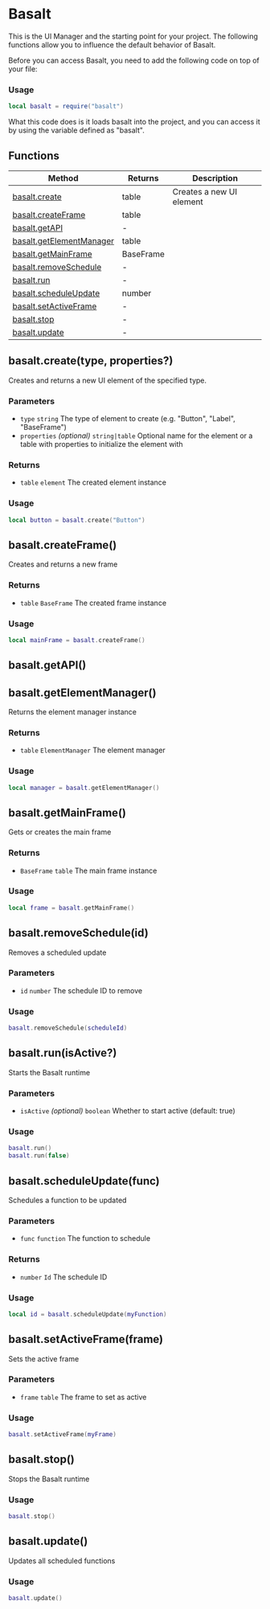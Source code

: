 # Basalt
This is the UI Manager and the starting point for your project. The following functions allow you to influence the default behavior of Basalt.

Before you can access Basalt, you need to add the following code on top of your file:

### Usage
 ```lua
local basalt = require("basalt")
```

What this code does is it loads basalt into the project, and you can access it by using the variable defined as "basalt".

## Functions

|Method|Returns|Description|
|---|---|---|
|[basalt.create](#basalt.create)|table|Creates a new UI element
|[basalt.createFrame](#basalt.createFrame)|table|
|[basalt.getAPI](#basalt.getAPI)|-|
|[basalt.getElementManager](#basalt.getElementManager)|table|
|[basalt.getMainFrame](#basalt.getMainFrame)|BaseFrame|
|[basalt.removeSchedule](#basalt.removeSchedule)|-|
|[basalt.run](#basalt.run)|-|
|[basalt.scheduleUpdate](#basalt.scheduleUpdate)|number|
|[basalt.setActiveFrame](#basalt.setActiveFrame)|-|
|[basalt.stop](#basalt.stop)|-|
|[basalt.update](#basalt.update)|-|

## basalt.create(type, properties?)
Creates and returns a new UI element of the specified type.

### Parameters
* `type` `string` The type of element to create (e.g. "Button", "Label", "BaseFrame")
* `properties` *(optional)* `string|table` Optional name for the element or a table with properties to initialize the element with

### Returns
* `table` `element` The created element instance

### Usage
 ```lua
local button = basalt.create("Button")
```

## basalt.createFrame()
Creates and returns a new frame

### Returns
* `table` `BaseFrame` The created frame instance

### Usage
 ```lua
local mainFrame = basalt.createFrame()
```

## basalt.getAPI()

## basalt.getElementManager()
Returns the element manager instance

### Returns
* `table` `ElementManager` The element manager

### Usage
 ```lua
local manager = basalt.getElementManager()
```

## basalt.getMainFrame()
Gets or creates the main frame

### Returns
* `BaseFrame` `table` The main frame instance

### Usage
 ```lua
local frame = basalt.getMainFrame()
```

## basalt.removeSchedule(id)
Removes a scheduled update

### Parameters
* `id` `number` The schedule ID to remove

### Usage
 ```lua
basalt.removeSchedule(scheduleId)
```

## basalt.run(isActive?)
Starts the Basalt runtime

### Parameters
* `isActive` *(optional)* `boolean` Whether to start active (default: true)

### Usage
 ```lua
basalt.run()
basalt.run(false)
```

## basalt.scheduleUpdate(func)
Schedules a function to be updated

### Parameters
* `func` `function` The function to schedule

### Returns
* `number` `Id` The schedule ID

### Usage
 ```lua
local id = basalt.scheduleUpdate(myFunction)
```

## basalt.setActiveFrame(frame)
Sets the active frame

### Parameters
* `frame` `table` The frame to set as active

### Usage
 ```lua
basalt.setActiveFrame(myFrame)
```

## basalt.stop()
Stops the Basalt runtime

### Usage
 ```lua
basalt.stop()
```

## basalt.update()
Updates all scheduled functions

### Usage
 ```lua
basalt.update()
```

